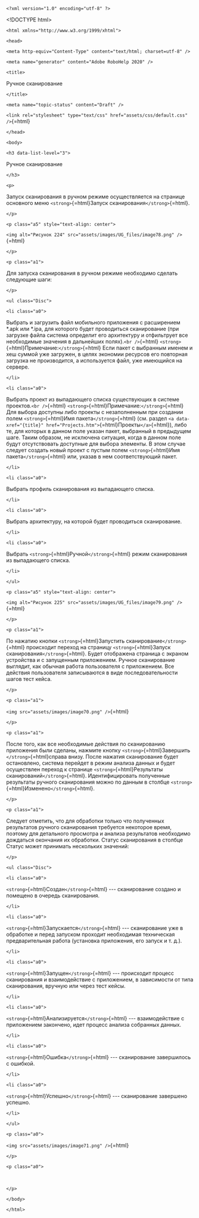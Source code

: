 ```{=html}
<?xml version="1.0" encoding="utf-8" ?>
```
\<!DOCTYPE html>
```{=html}
<html xmlns="http://www.w3.org/1999/xhtml">
```
```{=html}
<head>
```
```{=html}
<meta http-equiv="Content-Type" content="text/html; charset=utf-8" />
```
```{=html}
<meta name="generator" content="Adobe RoboHelp 2020" />
```
```{=html}
<title>
```
Ручное сканирование
```{=html}
</title>
```
```{=html}
<meta name="topic-status" content="Draft" />
```
`<link rel="stylesheet" type="text/css" href="assets/css/default.css" />`{=html}
```{=html}
</head>
```
```{=html}
<body>
```
```{=html}
<h3 data-list-level="3">
```
Ручное сканирование
```{=html}
</h3>
```
```{=html}
<p>
```
Запуск сканирования в ручном режиме осуществляется на странице основного
меню `<strong>`{=html}Запуск сканирования`</strong>`{=html}.
```{=html}
</p>
```
```{=html}
<p class="a5" style="text-align: center">
```
`<img alt="Рисунок 224" src="assets/images/UG_files/image78.png" />`{=html}
```{=html}
</p>
```
```{=html}
<p class="a1">
```
Для запуска сканирования в ручном режиме необходимо сделать следующие
шаги:
```{=html}
</p>
```
```{=html}
<ul class="Disc">
```
```{=html}
<li class="a0">
```
Выбрать и загрузить файл мобильного приложения с расширением *.apk или
*.ipa, для которого будет проводиться сканирование (при загрузке файла
система определит его архитектуру и отфильтрует все необходимые значения
в дальнейших полях).`<br />`{=html}
`<strong>`{=html}Примечание:`</strong>`{=html} Если пакет с выбранным
именем и хеш суммой уже загружен, в целях экономии ресурсов его
повторная загрузка не производится, а используется файл, уже имеющийся
на сервере.
```{=html}
</li>
```
```{=html}
<li class="a0">
```
Выбрать проект из выпадающего списка существующих в системе
проектов.`<br />`{=html} `<strong>`{=html}Примечание:`</strong>`{=html}
Для выбора доступны либо проекты с незаполненным при создании полем
`<strong>`{=html}Имя пакета`</strong>`{=html} (см.
раздел `<a data-xref="{title}" href="Projects.htm">`{=html}Проекты`</a>`{=html}),
либо те, для которых в данном поле указан пакет, выбранный в предыдущем
шаге. Таким образом, не исключена ситуация, когда в данном поле будут
отсутствовать доступные для выбора элементы. В этом случае следует
создать новый проект с пустым полем `<strong>`{=html}Имя
пакета`</strong>`{=html} или, указав в нем соответствующий пакет.
```{=html}
</li>
```
```{=html}
<li class="a0">
```
Выбрать профиль сканирования из выпадающего списка.
```{=html}
</li>
```
```{=html}
<li class="a0">
```
Выбрать архитектуру, на которой будет проводиться сканирование.
```{=html}
</li>
```
```{=html}
<li class="a0">
```
Выбрать `<strong>`{=html}Ручной`</strong>`{=html} режим сканирования из
выпадающего списка.
```{=html}
</li>
```
```{=html}
</ul>
```
```{=html}
<p class="a5" style="text-align: center">
```
`<img alt="Рисунок 225" src="assets/images/UG_files/image79.png" />`{=html}
```{=html}
</p>
```
```{=html}
<p class="a1">
```
По нажатию кнопки `<strong>`{=html}Запустить
сканирование`</strong>`{=html} происходит переход на страницу
`<strong>`{=html}Запуск сканирования`</strong>`{=html}. Будет отображена
страница с экраном устройства и с запущенным приложением. Ручное
сканирование выглядит, как обычная работа пользователя ‎с приложением.
Все действия пользователя записываются в виде последовательности шагов
тест кейса.
```{=html}
</p>
```
```{=html}
<p class="a1">
```
`<img src="assets/images/image70.png" />`{=html}
```{=html}
</p>
```
```{=html}
<p class="a1">
```
После того, как все необходимые действия по сканированию приложения были
сделаны, нажмите кнопку `<strong>`{=html}Завершить
`</strong>`{=html}справа внизу. После нажатия сканирование будет
остановлено, система перейдет в режим анализа данных и будет осуществлен
переход к странице `<strong>`{=html}Результаты
сканирований`</strong>`{=html}. Идентифицировать полученные результаты
ручного сканирования можно по данным в столбце
`<strong>`{=html}Изменено`</strong>`{=html}.
```{=html}
</p>
```
```{=html}
<p class="a1">
```
Следует отметить, что для обработки только что полученных результатов
ручного сканирования требуется некоторое время, поэтому для детального
просмотра и анализа результатов необходимо дождаться окончания их
обработки. Статус сканирования ‎в столбце Статус может принимать
нескольких значений:
```{=html}
</p>
```
```{=html}
<ul class="Disc">
```
```{=html}
<li class="a0">
```
`<strong>`{=html}Создан`</strong>`{=html} --- сканирование создано и
помещено в очередь сканирования.
```{=html}
</li>
```
```{=html}
<li class="a0">
```
`<strong>`{=html}Запускается`</strong>`{=html} --- сканирование уже в
обработке и перед запуском проходит необходимая техническая
предварительная работа (установка приложения, его запуск и т. д.).
```{=html}
</li>
```
```{=html}
<li class="a0">
```
`<strong>`{=html}Запущен`</strong>`{=html} --- происходит процесс
сканирования и взаимодействие с приложением, ‎в зависимости от типа
сканирования, вручную или через тест кейсы.
```{=html}
</li>
```
```{=html}
<li class="a0">
```
`<strong>`{=html}Анализируется`</strong>`{=html} --- взаимодействие с
приложением закончено, идет процесс анализа собранных данных.
```{=html}
</li>
```
```{=html}
<li class="a0">
```
`<strong>`{=html}Ошибка`</strong>`{=html} --- сканирование завершилось с
ошибкой.
```{=html}
</li>
```
```{=html}
<li class="a0">
```
`<strong>`{=html}Успешно`</strong>`{=html} --- сканирование завершено
успешно.
```{=html}
</li>
```
```{=html}
</ul>
```
```{=html}
<p class="a0">
```
`<img src="assets/images/image71.png" />`{=html}
```{=html}
</p>
```
```{=html}
<p class="a0">
```
 
```{=html}
</p>
```
```{=html}
</body>
```
```{=html}
</html>
```
